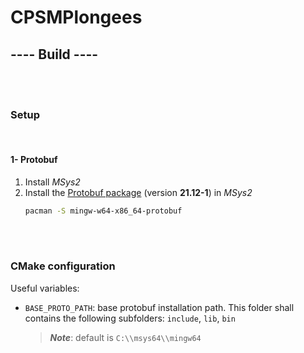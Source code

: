 # CPSMPlongees



## ---- Build ----

<br/><br/>

### Setup

<br/>

#### 1- Protobuf

1. Install *MSys2*
2. Install the [Protobuf package](https://packages.msys2.org/package/mingw-w64-x86_64-protobuf) (version **21.12-1**) in *MSys2*
    ```bash
    pacman -S mingw-w64-x86_64-protobuf
    ```

<br/><br/>

### CMake configuration

Useful variables:
- `BASE_PROTO_PATH`: base protobuf installation path. This folder shall contains the following subfolders: `include`, `lib`, `bin`
    > ***Note***: default is `C:\\msys64\\mingw64`